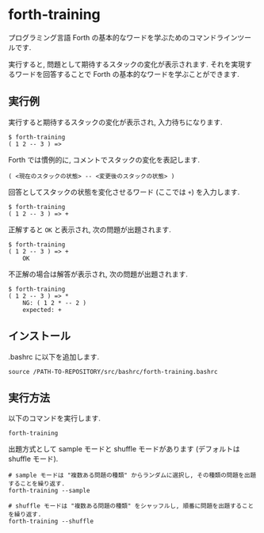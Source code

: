 # forth-training

プログラミング言語 Forth の基本的なワードを学ぶためのコマンドラインツールです.

実行すると, 問題として期待するスタックの変化が表示されます.
それを実現するワードを回答することで Forth の基本的なワードを学ぶことができます.

## 実行例

実行すると期待するスタックの変化が表示され, 入力待ちになります.

    $ forth-training
    ( 1 2 -- 3 ) =>

Forth では慣例的に, コメントでスタックの変化を表記します.

    ( <現在のスタックの状態> -- <変更後のスタックの状態> )

回答としてスタックの状態を変化させるワード (ここでは `+`) を入力します.

    $ forth-training
    ( 1 2 -- 3 ) => +

正解すると `OK` と表示され, 次の問題が出題されます.

    $ forth-training
    ( 1 2 -- 3 ) => +
        OK

不正解の場合は解答が表示され, 次の問題が出題されます.

    $ forth-training
    ( 1 2 -- 3 ) => *
        NG: ( 1 2 * -- 2 )
        expected: +

## インストール

.bashrc に以下を追加します.

    source /PATH-TO-REPOSITORY/src/bashrc/forth-training.bashrc

## 実行方法

以下のコマンドを実行します.

    forth-training

出題方式として sample モードと shuffle モードがあります (デフォルトは shuffle モード).

    # sample モードは "複数ある問題の種類" からランダムに選択し, その種類の問題を出題することを繰り返す.
    forth-training --sample

    # shuffle モードは "複数ある問題の種類" をシャッフルし, 順番に問題を出題することを繰り返す.
    forth-training --shuffle

